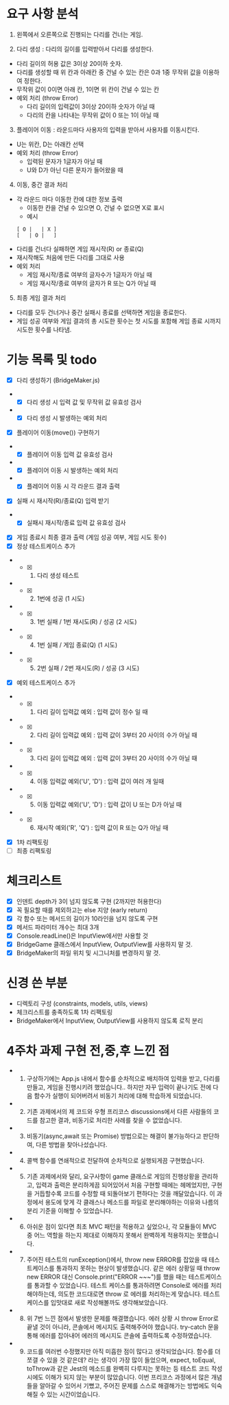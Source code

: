 # 요구 사항 분석

1. 왼쪽에서 오른쪽으로 진행되는 다리를 건너는 게임.

2. 다리 생성 : 다리의 길이를 입력받아서 다리를 생성한다.

- 다리 길이의 허용 값은 3이상 20이하 숫자.
- 다리를 생성할 때 위 칸과 아래칸 중 건널 수 있는 칸은 0과 1중 무작위 값을 이용하여 정한다.
- 무작위 값이 0이면 아래 칸, 1이면 위 칸이 건널 수 있는 칸
- 예외 처리 (throw Error)
  - 다리 길이의 입력값이 3이상 20이하 숫자가 아닐 때
  - 다리의 칸을 나타내는 무작위 값이 0 또는 1이 아닐 때

3. 플레이어 이동 : 라운드마다 사용자의 입력을 받아서 사용자를 이동시킨다.

- U는 위칸, D는 아래칸 선택
- 예외 처리 (throw Error)
  - 입력된 문자가 1글자가 아닐 때
  - U와 D가 아닌 다른 문자가 들어왔을 때

4. 이동, 중간 결과 처리

- 각 라운드 마다 이동한 칸에 대한 정보 출력
  - 이동한 칸을 건널 수 있으면 O, 건널 수 없으면 X로 표시
  - 예시
  ```
  [ O |   | X ]
  [   | O |   ]
  ```
- 다리를 건너다 실패하면 게임 재시작(R) or 종료(Q)
- 재시작해도 처음에 만든 다리를 그대로 사용
- 예외 처리
  - 게임 재시작/종료 여부의 글자수가 1글자가 아닐 때
  - 게임 재시작/종료 여부의 글자가 R 또는 Q가 아닐 때

5. 최종 게임 결과 처리

- 다리를 모두 건너거나 중간 실패시 종료를 선택하면 게임을 종료한다.
- 게임 성공 여부와 게임 결과의 총 시도한 횟수는 첫 시도를 포함해 게임 종료 시까지 시도한 횟수를 나타냄.

# 기능 목록 및 todo

- [x] 다리 생성하기 (BridgeMaker.js)
- - [x] 다리 생성 시 입력 값 및 무작위 값 유효성 검사
- - [x] 다리 생성 시 발생하는 예외 처리
- [x] 플레이어 이동(move()) 구현하기
- - [x] 플레이어 이동 입력 값 유효성 검사
- - [x] 플레이어 이동 시 발생하는 예외 처리
- - [x] 플레이어 이동 시 각 라운드 결과 출력
- [x] 실패 시 재시작(R)/종료(Q) 입력 받기
- - [x] 실패시 재시작/종료 입력 값 유효성 검사
- [x] 게임 종료시 최종 결과 출력 (게임 성공 여부, 게임 시도 횟수)
- [x] 정상 테스트케이스 추가
- - [x] 1. 다리 생성 테스트
- - [x] 2. 1번에 성공 (1 시도)
- - [x] 3. 1번 실패 / 1번 재시도(R) / 성공 (2 시도)
- - [x] 4. 1번 실패 / 게임 종료(Q) (1 시도)
- - [x] 5. 2번 실패 / 2번 재시도(R) / 성공 (3 시도)
- [x] 예외 테스트케이스 추가
- - [x] 1. 다리 길이 입력값 예외 : 입력 값이 정수 일 때
- - [x] 2. 다리 길이 입력값 예외 : 입력 값이 3부터 20 사이의 수가 아닐 때
- - [x] 3. 다리 길이 입력값 예외 : 입력 값이 3부터 20 사이의 수가 아닐 때
- - [x] 4. 이동 입력값 예외('U', 'D') : 입력 값이 여러 개 일때
- - [x] 5. 이동 입력값 예외('U', 'D') : 입력 값이 U 또는 D가 아닐 때
- - [x] 6. 재시작 예외('R', 'Q') : 입력 값이 R 또는 Q가 아닐 때

- [x] 1차 리팩토링
- [ ] 최종 리팩토링

# 체크리스트

- [x] 인덴트 depth가 3이 넘지 않도록 구현 (2까지만 허용한다)
- [x] 꼭 필요할 때를 제외하고는 else 지양 (early return)
- [x] 각 함수 또는 메서드의 길이가 10라인을 넘지 않도록 구현
- [x] 메서드 파라미터 개수는 최대 3개
- [x] Console.readLine()은 InputView에서만 사용할 것
- [x] BridgeGame 클래스에서 InputView, OutputView를 사용하지 말 것.
- [x] BridgeMaker의 파일 위치 및 시그니처를 변경하지 말 것.

# 신경 쓴 부분

- 디렉토리 구성 (constraints, models, utils, views)
- 체크리스트를 충족하도록 1차 리팩토링
- BridgeMaker에서 InputView, OutputView를 사용하지 않도록 로직 분리

# 4주차 과제 구현 전,중,후 느낀 점

- 1. 구상하기에는 App.js 내에서 함수를 순차적으로 배치하여 입력을 받고, 다리를 만들고, 게임을 진행시키려 했었습니다.. 하지만 자꾸 입력이 끝나기도 전에 다음 함수가 실행이 되어버려서 비동기 처리에 대해 학습하게 되었습니다.

- 2. 기존 과제에서의 제 코드와 우형 프리코스 discussions에서 다른 사람들의 코드를 참고한 결과, 비동기로 처리한 사례를 찾을 수 없었습니다.

- 3. 비동기(async,await 또는 Promise) 방법으로는 해결이 불가능하다고 판단하여, 다른 방법을 찾아나섰습니다.

- 4. 콜백 함수를 연쇄적으로 전달하여 순차적으로 실행되게끔 구현했습니다.

- 5. 기존 과제에서와 달리, 요구사항이 game 클래스로 게임의 진행상황을 관리하고, 입력과 출력은 분리하게끔 되어있어서 처음 구현할 때에는 헤메었지만, 구현을 거듭할수록 코드를 수정할 때 되돌아보기 편하다는 것을 깨달았습니다. 이 과정에서 용도에 맞게 각 클래스나 메소드를 파일로 분리해야하는 이유와 나름의 분리 기준을 이해할 수 있었습니다.

- 6. 아쉬운 점이 있다면 최초 MVC 패턴을 적용하고 싶었으나, 각 모듈들이 MVC 중 어느 역할을 하는지 제대로 이해하지 못해서 완벽하게 적용하지는 못했습니다.

- 7. 주어진 테스트의 runException()에서, throw new ERROR를 잡았을 때 테스트케이스를 통과하지 못하는 현상이 발생했습니다. 같은 에러 상황일 때 throw new ERROR 대신 Console.print("ERROR ~~~")를 했을 때는 테스트케이스를 통과할 수 있었습니다. 테스트 케이스를 통과하려면 Console로 에러를 처리해야하는데, 의도한 코드대로면 throw 로 에러를 처리하는게 맞습니다. 테스트케이스를 입맛대로 새로 작성해볼까도 생각해보았습니다.

- 8. 위 7번 느낀 점에서 발생한 문제를 해결했습니다. 에러 상황 시 throw Error로 끝낼 것이 아니라, 콘솔에서 메시지도 출력해주어야 했습니다. try-catch 문을 통해 에러를 잡아내어 에러의 메시지도 콘솔에 출력하도록 수정하였습니다.

- 9. 코드를 여러번 수정했지만 아직 미흡한 점이 많다고 생각되었습니다. 함수를 더 쪼갤 수 있을 것 같은데? 라는 생각이 가장 많이 들었으며, expect, toEqual, toThrow과 같은 Jest의 메소드를 완벽히 다루지는 못하는 등 테스트 코드 작성 시에도 이해가 되지 않는 부분이 많았습니다. 이번 프리코스 과정에서 많은 개념들을 알아갈 수 있어서 기뻤고, 주어진 문제를 스스로 해결해가는 방법에도 익숙해질 수 있는 시간이었습니다.
